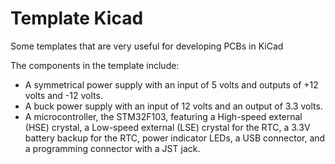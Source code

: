# Template Kicad

Some templates that are very useful for developing PCBs in KiCad

The components in the template include:

* A symmetrical power supply with an input of 5 volts and outputs of +12 volts and -12 volts.
* A buck power supply with an input of 12 volts and an output of 3.3 volts.
* A microcontroller, the STM32F103, featuring a High-speed external (HSE) crystal, a Low-speed external (LSE) crystal for the RTC, a 3.3V battery backup for the RTC, power indicator LEDs, a USB connector, and a programming connector with a JST jack.
